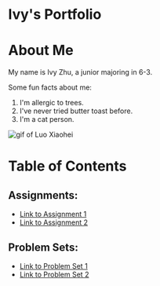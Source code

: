 # Ivy's Portfolio

# About Me

My name is Ivy Zhu, a junior majoring in 6-3.

Some fun facts about me:

1. I'm allergic to trees.
2. I've never tried butter toast before.
3. I'm a cat person.

![gif of Luo Xiaohei](https://static.wikia.nocookie.net/luoxiaohei/images/e/ef/Wechat_Stickers_2.gif/revision/latest?cb=20240207211057)

# Table of Contents

## Assignments:

-   [Link to Assignment 1](assignments/assignment1.md)
-   [Link to Assignment 2](assignments/assignment2.md)

## Problem Sets:

-   [Link to Problem Set 1](psets/pset1.md)
-   [Link to Problem Set 2](psets/pset2.md)
